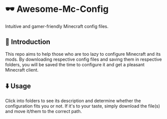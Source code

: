 # 🕶️ Awesome-Mc-Config
Intuitive and gamer-friendly Minecraft config files.

## 📖 Introduction
This repo aims to help those who are too lazy to configure Minecraft and its mods. By downloading respective config files and saving them in respective folders, you will be saved the time to configure it and get a pleasant Minecraft client.

## ⬇️ Usage
Click into folders to see its description and determine whether the configuration fits you or not. If it's to your taste, simply download the file(s) and move it/them to the correct path.
